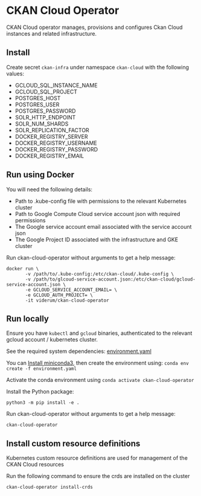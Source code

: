 # CKAN Cloud Operator

CKAN Cloud operator manages, provisions and configures Ckan Cloud instances and related infrastructure.

## Install

Create secret `ckan-infra` under namespace `ckan-cloud` with the following values:

* GCLOUD_SQL_INSTANCE_NAME
* GCLOUD_SQL_PROJECT
* POSTGRES_HOST
* POSTGRES_USER
* POSTGRES_PASSWORD
* SOLR_HTTP_ENDPOINT
* SOLR_NUM_SHARDS
* SOLR_REPLICATION_FACTOR
* DOCKER_REGISTRY_SERVER
* DOCKER_REGISTRY_USERNAME
* DOCKER_REGISTRY_PASSWORD
* DOCKER_REGISTRY_EMAIL

## Run using Docker

You will need the following details:

* Path to .kube-config file with permissions to the relevant Kubernetes cluster
* Path to Google Compute Cloud service account json with required permissions
* The Google service account email associated with the service account json
* The Google Project ID associated with the infrastructure and GKE cluster

Run ckan-cloud-operator without arguments to get a help message:

```
docker run \
       -v /path/to/.kube-config:/etc/ckan-cloud/.kube-config \
       -v /path/to/glcoud-service-account.json:/etc/ckan-cloud/gcloud-service-account.json \
       -e GCLOUD_SERVICE_ACCOUNT_EMAIL= \
       -e GCLOUD_AUTH_PROJECT= \
       -it viderum/ckan-cloud-operator
```

## Run locally

Ensure you have `kubectl` and `gcloud` binaries, authenticated to the relevant gcloud account / kubernetes cluster.

See the required system dependencies: [environment.yaml](environment.yaml)

You can [Install miniconda3](https://conda.io/miniconda.html), then create the environment using: `conda env create -f environment.yaml`

Activate the conda environment using `conda activate ckan-cloud-operator`

Install the Python package:

```
python3 -m pip install -e .
```

Run ckan-cloud-operator without arguments to get a help message:

```
ckan-cloud-operator
```

## Install custom resource definitions

Kubernetes custom resource definitions are used for management of the CKAN Cloud resources

Run the following command to ensure the crds are installed on the cluster

```
ckan-cloud-operator install-crds
```


